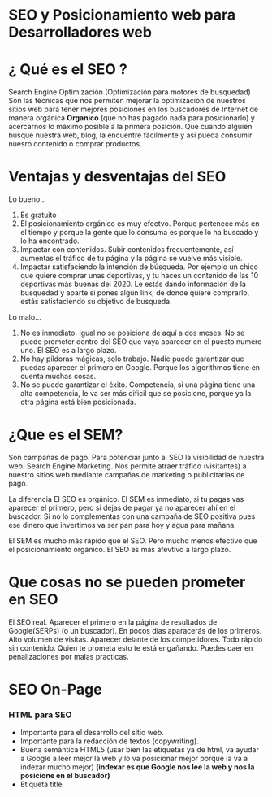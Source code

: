 
# SEO y Posicionamiento web para Desarrolladores web

# ¿ Qué es el SEO ?

Search Engine Optimización (Optimización para motores de busquedad)
Son las técnicas que nos permiten mejorar la optimización de nuestros sitios web
para tener mejores posiciones en los buscadores de Internet de manera orgánica
**Organico** (que no has pagado nada para posicionarlo)
y acercarnos lo máximo posible a la primera posición. Que cuando alguien busque
nuestra web, blog, la encuentre fácilmente y así pueda consumir nuesro contenido
o comprar productos.

# Ventajas y desventajas del SEO

Lo bueno...

1. Es gratuito
2. El posicionamiento orgánico es muy efectvo. Porque pertenece más en el tiempo y
porque la gente que lo consuma es porque lo ha buscado y lo ha encontrado.
3. Impactar con contenidos. Subir contenidos frecuentemente, así aumentas
el tráfico de tu página y la página se vuelve más visible.
4. Impactar satisfaciendo la intención de búsqueda. Por ejemplo un chico que quiere
comprar unas deportivas, y tu haces un contenido de las 10 deportivas más buenas del 2020.
Le estás dando información de la busquedad y aparte si pones algún link, de donde
quiere comprarlo, estás satisfaciendo su objetivo de busqueda.

Lo malo...

1. No es inmediato. Igual no se posiciona de aquí a dos meses.
No se puede prometer dentro del SEO que vaya aparecer en el puesto numero uno.
El SEO es a largo plazo.
2. No hay píldoras mágicas, solo trabajo. Nadie puede garantizar que puedas aparecer el primero en Google.
Porque los algorithmos tiene en cuenta muchas cosas.
3. No se puede garantizar el éxito. Competencia, si una página tiene una alta competencia, le va ser más dificil que
se posicione, porque ya la otra página está bien posicionada.

# ¿Que es el SEM?

Son campañas de pago.
Para potenciar junto al SEO la visibilidad de nuestra web.
Search Engine Marketing. Nos permite atraer tráfico (visitantes) a nuestro sitios web mediante
campañas de marketing o publicitarias de pago.

La diferencia
El SEO es orgánico.
El SEM es inmediato, si tu pagas vas aparecer el primero, pero si dejas de pagar
ya no aparecer ahí en el buscador. Si no lo complementas con una campaña de SEO positiva
pues ese dinero que invertimos va ser pan para hoy y agua para mañana.

El SEM es mucho más rápido que el SEO. Pero mucho menos efectivo que el posicionamiento orgánico.
El SEO es más afevtivo a largo plazo.

# Que cosas no se pueden prometer en SEO

El SEO real.
Aparecer el primero en la página de resultados de Google(SERPs) (o un buscador).
En pocos días aparacerás de los primeros.
Alto volumen de visitas.
Aparecer delante de los competidores.
Todo rápido sin contenido.
Quien te prometa esto te está engañando.
Puedes caer en penalizaciones por malas practicas.

# SEO On-Page

### HTML para SEO

- Importante para el desarrollo del sitio web.
- Importante para la redacción de textos (copywriting).
- Buena semántica HTML5 (usar bien las etiquetas ya de html, va ayudar a Google
a leer mejor la web y lo va posicionar mejor porque la va a indexar mucho mejor)
**(indexar es que Google nos lee la web y nos la posicione en el buscador)**
- Etiqueta title <title>
- Etiquetas <meta> -title, description, keywords y robots
- Jerarquía de < h1 > (único) < h2 >< h3...6 > (muchos)
- Párrafos <p> y listas <ul><ol>
- Negritas <strong> (sin pasarnos)
- Enlaces - Atributo nofollow en links no relevantes.
  El addschortext (texto que hay dentro de un enlace). Poner ahí una palabra clave
  Pero interesante en definirle el atributo **nofollow**, para deirle que no lo indexe.
  Por ejemplo poner un enlace de un producto de amazon que realmente no está en tu web
  y no quieres que se indexe, pues definirle el atributo nofollow.
- Enlaces - Atributo rel="canonical" para el link más relevante y tenga cierto peso
  para indexarlo.
- Enlaces con atributo title. Y en ese title poner la palabra clave del articulo al que apunta.
- Enlaces con texto relevante (titulo)
- Imágenes con atributo ALT. y tambien el titulo.
- Imágenes con nombre descriptivo y con tamaño reducido. (compressor.io o compresspng.com)
- Reduce al mínimo el código en línea y spaghetti.

### Optimización del sitio web

Mejorar la velocidad de las webs.
- Google analitycs (head) y search console configurado. Herramienta interesante para ver que cosas
está funcionando en nuestra web. Hay que registrarse y nos da un código que tenemos que poner en el head.
- URLs limpias y amigables.
- URLs cuanto más cortas y concretas. Ajustada a la palabra clave.
- Sitio web rápido (más adelante).
- Responsive web design.
- robots.txt (manual). Es un achivo que le indica a Google que queremos que indexe y que no.
  Ejemplo de un archivo robots.txt (https://www.genbeta.com/robots.txt)

        #
        # robots.txt
        #

        # First, this is the
        # robots.txt from http://www.wikipedia.org/ for "other" robots
        # Thanks Wikipedians!
        #
        # Please note: There are a lot of pages on this site, and there are
        # some misbehaved spiders out there that go _way_ too fast. If you're
        # irresponsible, your access to the site may be blocked.
        #
        #User-agent: Mediapartners-Google*
        #Disallow:

        User-agent: Orthogaffe
        Disallow: /

        # Crawlers that are kind enough to obey, but which we'd rather not have
        # unless they're feeding search engines.
        User-agent: UbiCrawler
        Disallow: /

        User-agent: DOC
        Disallow: /

        User-agent: Zao
        Disallow: /

        User-agent: gsa-crawler
        Disallow: /

        # Some bots are known to be trouble, particularly those designed to copy
        # entire sites. Please obey robots.txt.
        User-agent: sitecheck.internetseer.com
        Disallow: /

        User-agent: Zealbot
        Disallow: /

        User-agent: MSIECrawler
        Disallow: /

        User-agent: SiteSnagger
        Disallow: /

        User-agent: WebStripper
        Disallow: /

        User-agent: WebCopier
        Disallow: /

        User-agent: Fetch
        Disallow: /

        User-agent: Offline Explorer
        Disallow: /

        User-agent: Teleport
        Disallow: /

        User-agent: TeleportPro
        Disallow: /

        User-agent: WebZIP
        Disallow: /

        User-agent: linko
        Disallow: /

        User-agent: HTTrack
        Disallow: /

        User-agent: Microsoft.URL.Control
        Disallow: /

        User-agent: Xenu
        Disallow: /

        User-agent: larbin
        Disallow: /

        User-agent: libwww
        Disallow: /

        User-agent: ZyBORG
        Disallow: /

        User-agent: Download Ninja
        Disallow: /

        # Sorry, wget in its recursive mode is a frequent problem.
        # Please read the man page and use it properly; there is a
        # --wait option you can use to set the delay between hits,
        # for instance.
        #
        User-agent: wget
        Disallow: /

        #
        # The 'grub' distributed client has been *very* poorly behaved.
        #
        User-agent: grub-client
        Disallow: /

        #
        # Doesn't follow robots.txt anyway, but...
        #
        User-agent: k2spider
        Disallow: /

        #
        # Hits many times per second, not acceptable
        # http://www.nameprotect.com/botinfo.html
        User-agent: NPBot
        Disallow: /

        # A capture bot, downloads gazillions of pages with no public benefit
        # http://www.webreaper.net/
        User-agent: WebReaper
        Disallow: /

        User-agent: CNCDialer
        Disallow: /

        User-agent: Maxthon
        Disallow: /

        User-agent: MJ12bot
        Disallow: /

        User-agent: Slurp
        Disallow: /

        User-agent: Screaming Frog SEO Spider
        Disallow: /

        User-agent: *
        Allow: /.well-known/*
        Disallow: /wp-content/
        Disallow: /wp-admin/
        Disallow: /wp-includes/
        Disallow: /wpi/
        Disallow: /trackback/
        Disallow: /*/*/*/feed.xml
        Allow: /retro/*
        Disallow: /retro
        Disallow: /login.php/
        Disallow: /frontend.php/
        Disallow: /api/1.0/migration
        Disallow: /server
        Disallow: /queue
        Disallow: /mobile.php/
        Disallow: /app.php/
        Disallow: /main.php/
        Disallow: /redirect
        Disallow: /approve
        Disallow: /duplicate
        Disallow: /1018282
        Disallow: /api/
        Disallow: /c/
        Disallow: /morepostcomments
        Disallow: /offtopic
        Disallow: /p/
        Disallow: /pda
        Disallow: /tracker

        Sitemap: https://www.genbeta.com/sitemap_news.xml
        Sitemap: https://www.genbeta.com/club/sitemap.xml
        Sitemap: https://www.genbeta.com/sitemap_index.xml
        Sitemap: https://www.genbeta.com/2019/sitemap_galleries.xml
        Sitemap: https://www.genbeta.com/2018/sitemap_galleries.xml
        Sitemap: https://www.genbeta.com/2017/sitemap_galleries.xml
        Sitemap: https://www.genbeta.com/2016/sitemap_galleries.xml
        Sitemap: https://www.genbeta.com/2015/sitemap_galleries.xml
        
-Sitemap.xml (Se pueden generar instalando plugins o con xml-sitemaps.com)
El sitemap tiene todas las urls de nuestra web.
- Subir sitemap a Google (mediante el search console). Lo podemos tener en nuestra web generado en la raiz del proyecto.
  Podemos directamente subir el archivo a Google mediante el search console, así a la hora de indexer lo va hacer mucho más
  rápido y por ellos nos colocará mucho más arriba.
- No hay URLs que lleven a ningún sitio (404). ¿Como podemos ver que nuestras página tiene urls 404?
- Redirecciones 301 (.htaccess) En el archivo escribimos las redirecciones y ese archivo lo encontramos en el directorio principal         también. (Redirect 301 /Blog /blog). Blog sería la página 404 y e blog sería la página a la que direccionamos.
- Añadir rel="prev" y rel="next" en paginaciones (no tan importante)
- HTTPs activado. Tener activado el sistema HTTP de seguridad. Si no lo tenemos Google, nos va a penalizar.
  Normalmente, en los hosting ya viene incluido y no tener que hacer mucho. Se puede redirigir las peticiones http a un https con un    plugings.

### Contenido

Palabras claves.
Búsqueda de palabras clave.
Lo importate: el contenido.
Optimizar el contenido.
Como crear contenido de calidad.

### Conseguir más trafico

### Motivos de penalización

### Cosas que perjudican al SEO







# SEO Off-Page

# Como indexar webs

# Factores extra para posicionamiento web

# SEO Práctico

# Posicionarte en los buscadores y tener + visitas
